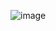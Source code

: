 ![image](https://user-images.githubusercontent.com/108580118/193747394-c3402670-a301-4c1a-a29f-887c2dd01fda.png)
